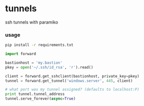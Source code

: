 tunnels
=======

ssh tunnels with paramiko


### usage
```bash
pip install -r requirements.txt
```

```python
import forward

bastionhost = 'my.bastion'
pkey = open('~/.ssh/id_rsa', 'r').read()

client = forward.get_sshclient(bastionhost, private_key=pkey)
tunnel = forward.get_tunnel('windows.server', 445, client)

# what port was my tunnel assigned? (defaults to localhost:P)
print tunnel.tunnel_address
tunnel.serve_forever(async=True)

```
